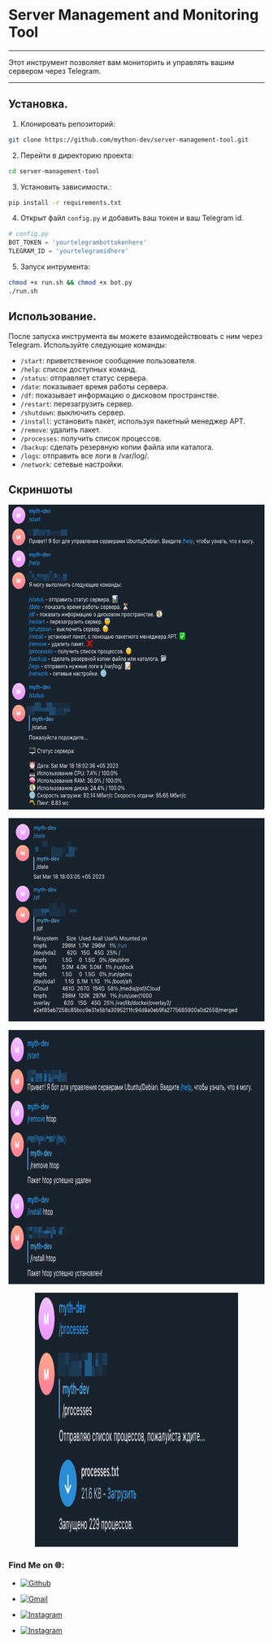 # Server Management and Monitoring Tool

***
Этот инструмент позволяет вам мониторить и управлять вашим сервером через Telegram.
***

## Установка.

1. Клонировать репозиторий:

```bash
git clone https://github.com/mython-dev/server-management-tool.git
```

2. Перейти в директорию проекта:

```bash
cd server-management-tool
```

3. Установить зависимости.:

```bash
pip install -r requirements.txt
```

4. Открыт файл `config.py` и добавить ваш токен и ваш  Telegram id.

```python
# config.py
BOT_TOKEN = 'yourtelegrambottokenhere'
TLEGRAM_ID = 'yourtelegramidhere'
```

5. Запуск интрумента:

```bash
chmod +x run.sh && chmod +x bot.py
./run.sh
```

## Использование.

После запуска инструмента вы можете взаимодействовать с ним через Telegram. Используйте следующие команды:

- `/start`: приветственное сообщение пользователя.
- `/help`: список доступных команд.
- `/status`: отправляет статус сервера.
- `/date`: показывает время работы сервера.
- `/df`: показывает информацию о дисковом пространстве.
- `/restart`: перезагрузить сервер.
- `/shutdown`: выключить сервер.
- `/install`: установить пакет, используя пакетный менеджер APT.
- `/remove`: удалить пакет.
- `/processes`: получить список процессов.
- `/backup`: сделать резервную копии файла или каталога.
- `/logs`: отправить все логи в /var/log/.
- `/network`: сетевые настройки.

## Скриншоты

<p align = "center">
<img src="https://github.com/mython-dev/server-management-tool/blob/main/screenshots/status.png" width="600" height="600">
</p>

<p align = "center">
<img src="https://github.com/mython-dev/server-management-tool/blob/main/screenshots/df.png" width="600" height="400">
</p>

<p align = "center">
<img src="https://github.com/mython-dev/server-management-tool/blob/main/screenshots/install-remove.png" width="700" height="500">
</p>

<p align = "center">
<img src="https://github.com/mython-dev/server-management-tool/blob/main/screenshots/processes.png" width="400" height="500">
</p>


###  Find Me on 🌐:

- [![Github](https://img.shields.io/badge/Github-mython_dev-green?style=for-the-badge&logo=github)](https://github.com/mython-dev)

- [![Gmail](https://img.shields.io/badge/Gmail-miton0030-green?style=for-the-badge&logo=gmail)](mailto:miton0030@gmail.com)

- [![Instagram](https://img.shields.io/badge/mython_dev--green?style=for-the-badge&logo=instagram)](https://instagram.com/mython_dev)
- [![Instagram](https://img.shields.io/badge/thehackerworld_--green?style=for-the-badge&logo=instagram)](https://instagram.com/thehackerworld_)

